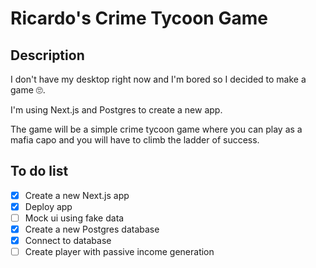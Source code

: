 # Ricardo's Crime Tycoon Game

## Description

I don't have my desktop right now and I'm bored so I decided to make a game 🙄.

I'm using Next.js and Postgres to create a new app.

The game will be a simple crime tycoon game where you can play as a mafia capo and you will have to climb the ladder of success.

## To do list

- [x] Create a new Next.js app
- [x] Deploy app
- [ ] Mock ui using fake data
- [X] Create a new Postgres database
- [X] Connect to database
- [ ] Create player with passive income generation
